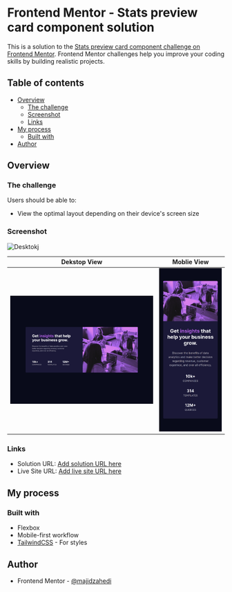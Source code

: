 # Frontend Mentor - Stats preview card component solution

This is a solution to the [Stats preview card component challenge on Frontend Mentor](https://www.frontendmentor.io/challenges/stats-preview-card-component-8JqbgoU62). Frontend Mentor challenges help you improve your coding skills by building realistic projects. 

## Table of contents

- [Overview](#overview)
  - [The challenge](#the-challenge)
  - [Screenshot](#screenshot)
  - [Links](#links)
- [My process](#my-process)
  - [Built with](#built-with)
- [Author](#author)


## Overview

### The challenge

Users should be able to:

- View the optimal layout depending on their device's screen size

### Screenshot

![Desktokj](./screenshot.jpg)

| Dekstop View                                                          | Moblie View                                                         |
| ------------------------------------------------------------------- | ----------------------------------------------------------------- |
| ![](./screenshots/desktopview.png)                       | ![Dark Mode](./screenshots/mobielview.png)                       |
### Links

- Solution URL: [Add solution URL here](https://your-solution-url.com)
- Live Site URL: [Add live site URL here](https://your-live-site-url.com)

## My process

### Built with

- Flexbox
- Mobile-first workflow
- [TailwindCSS](http://tailwindcss.com/) - For styles

## Author

- Frontend Mentor - [@majidzahedi](https://www.frontendmentor.io/profile/majidzahedi)

